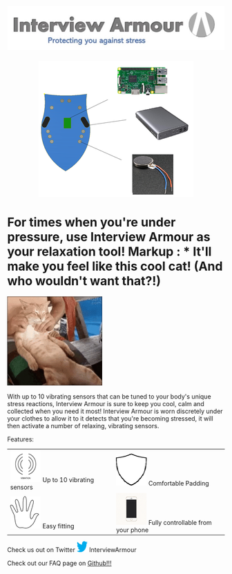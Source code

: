 # <img src = "https://raw.githubusercontent.com/naflaherty/Interview_Armour/master/combined.jpg">

<center><img src = "https://raw.githubusercontent.com/naflaherty/Interview_Armour/master/mock_up_v1.png" alt = "Mock up image of the product" /></center>


<h1>For times when you're under pressure, use Interview Armour as your relaxation tool!
Markup : * It'll make you feel like this cool cat! (And who wouldn't want that?!)</h1>

<td><img src = "https://raw.githubusercontent.com/naflaherty/Interview_Armour/master/tenor.gif" alt = "Cat gif"/>

With up to 10 vibrating sensors that can be tuned to your body's unique stress reactions, Interview Armour is sure to keep you cool, calm and collected when you need it most! Interview Armour is worn discretely under your clothes to allow it to it detects that you're becoming stressed, it will then activate a number of relaxing, vibrating sensors.

Features:

<table align = "center">
<col width="450">
  <col width="450">
  <tr>
    <td><img src = "https://raw.githubusercontent.com/naflaherty/Interview_Armour/master/vib.png"  alt = "Vibrating sensors" /> Up to 10 vibrating sensors</td>
	<td><img src = "https://raw.githubusercontent.com/naflaherty/Interview_Armour/master/comf.png" alt = "Comfortable padding" /> Comfortable Padding</td>
  </tr>
  <tr>
    <td><img src = "https://raw.githubusercontent.com/naflaherty/Interview_Armour/master/fit.png" alt = "Easy Fitting" /> Easy fitting</td>
	<td><img src = "https://raw.githubusercontent.com/naflaherty/Interview_Armour/master/phone.png" alt = "Controllable from phone" /> Fully controllable from your phone </td>
  </tr>
</table>



Check us out on Twitter <a href = "https://twitter.com/InterviewArmour"><img src = "https://raw.githubusercontent.com/naflaherty/Interview_Armour/master/twitter_logo_bird_transparent_png.png" alt = "Social Media nonsense" width = "25" height = "25" /></a> InterviewArmour

Check out our FAQ page on <a href = "https://github.com/naflaherty/Interview_Armour/wiki"> Github!!! </a>

